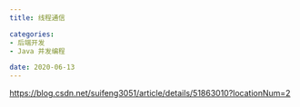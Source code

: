 ```yaml
---
title: 线程通信

categories: 
- 后端开发
- Java 并发编程

date: 2020-06-13
---
```


https://blog.csdn.net/suifeng3051/article/details/51863010?locationNum=2